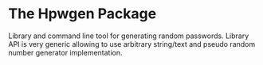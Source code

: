 The Hpwgen Package
==================

Library and command line tool for generating random passwords. Library API is
very generic allowing to use arbitrary string/text and pseudo random number
generator implementation.

